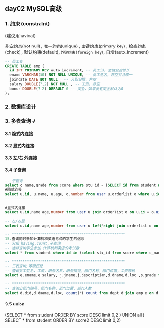 ## day02 MySQL高级

### 1. 约束 (constraint)

(建议用navicat)

非空约束(not null) , 唯一约束(unique) , 主键约束(primary key) , 检查约束(check) , 默认约束(default), `外键约束(foreign key)`, 自增(auto_increment)

```sql
-- 员工表
CREATE TABLE emp (
  id INT PRIMARY KEY auto_increment, -- 员工id，主键且自增长
  ename VARCHAR(50) NOT NULL UNIQUE, -- 员工姓名，非空并且唯一
  joindate DATE NOT NULL , -- 入职日期，非空
  salary DOUBLE(7,2) NOT NULL , -- 工资，非空
  bonus DOUBLE(7,2) DEFAULT 0 -- 奖金，如果没有奖金默认为0
);
```

### 2. 数据库设计

### 3. 多表查询 √

#### 3.1 隐式内连接

#### 3.2 显式内连接

#### 3.3 左/右 外连接

#### 3.4 子查询

```sql
-- 子查询
select c_name,grade from score where stu_id = (SELECT id from student where name = '李四' );
#隐式连接
select u.id, u.name, u.age, o.number from user u,orderlist o where u.id = o.uid;
-- ------------------------------------------------------

#显式内连接
select u.id,name,age,number from user u join orderlist o on u.id = o.uid;

-- 左/右显
select u.id,name,age,number from user u left/right join orderlist o on u.id = o.uid;

-- ****************************************************
15.查询同时参加计算机和英语考试的学生的信息
-- 分组,having,count,子查询
-- 选择查询学生参加 计算机和英语的考试数
select * from student where id in (select stu_id from score where c_name in ('计算机','英语') group by stu_id HAVING count(*) = 2)

-- ****************************************************
-- 三表查询,等级匹配
-- 查询员工姓名，工资，职务名称，职务描述，部门名称，部门位置，工资等级
select e.ename,e.salary, j.jname,j.description,d.dname,d.loc ,s.grade from emp e join dept d on e.dept_id = d.did join job j on j.id = e.job_id join salarygrade s on s.losalary <= e.salary <= s.hisalary;

-- ****************************************************
-- 查询出部门编号、部门名称、部门位置、部门人数
select d.did,d.dname,d.loc, count(*) count from dept d join emp e on d.did = e.dept_id group by d.did;
```

#### 3.5 union
(SELECT * from student  ORDER BY score DESC limit 0,2 ) UNION all ( SELECT * from student  ORDER BY score2 DESC limit 0,2)
